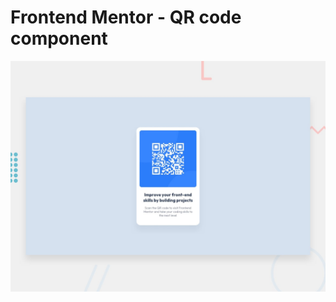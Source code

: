 # Frontend Mentor - QR code component

![Design preview for the QR code component coding challenge](./design/desktop-preview.jpg)

